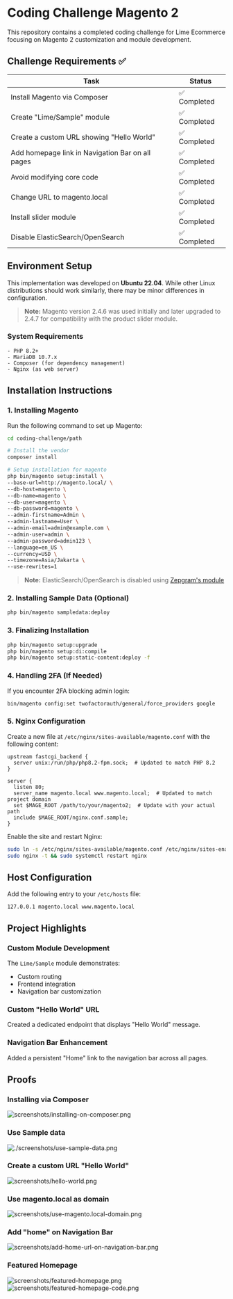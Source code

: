 # Coding Challenge Magento 2
This repository contains a completed coding challenge for Lime Ecommerce focusing on Magento 2 customization and module development.

## Challenge Requirements ✅

| Task | Status |
|------|--------|
| Install Magento via Composer | ✅ Completed |
| Create "Lime/Sample" module | ✅ Completed |
| Create a custom URL showing "Hello World" | ✅ Completed |
| Add homepage link in Navigation Bar on all pages | ✅ Completed |
| Avoid modifying core code | ✅ Completed |
| Change URL to magento.local | ✅ Completed |
| Install slider module | ✅ Completed |
| Disable ElasticSearch/OpenSearch | ✅ Completed |

## Environment Setup

This implementation was developed on **Ubuntu 22.04**. While other Linux distributions should work similarly, there may be minor differences in configuration.

> **Note:** Magento version 2.4.6 was used initially and later upgraded to 2.4.7 for compatibility with the product slider module.

### System Requirements

```
- PHP 8.2+
- MariaDB 10.7.x
- Composer (for dependency management)
- Nginx (as web server)
```

## Installation Instructions

### 1. Installing Magento

Run the following command to set up Magento:

```bash
cd coding-challenge/path

# Install the vendor
composer install

# Setup installation for magento
php bin/magento setup:install \
--base-url=http://magento.local/ \
--db-host=magento \
--db-name=magento \
--db-user=magento \
--db-password=magento \
--admin-firstname=Admin \
--admin-lastname=User \
--admin-email=admin@example.com \
--admin-user=admin \
--admin-password=admin123 \
--language=en_US \
--currency=USD \
--timezone=Asia/Jakarta \
--use-rewrites=1
```

> **Note:** ElasticSearch/OpenSearch is disabled using [Zepgram's module](https://github.com/zepgram/module-disable-search-engine)

### 2. Installing Sample Data (Optional)

```bash
php bin/magento sampledata:deploy
```

### 3. Finalizing Installation

```bash
php bin/magento setup:upgrade
php bin/magento setup:di:compile
php bin/magento setup:static-content:deploy -f
```

### 4. Handling 2FA (If Needed)

If you encounter 2FA blocking admin login:

```bash
bin/magento config:set twofactorauth/general/force_providers google
```

### 5. Nginx Configuration

Create a new file at `/etc/nginx/sites-available/magento.conf` with the following content:

```nginx
upstream fastcgi_backend {
  server unix:/run/php/php8.2-fpm.sock;  # Updated to match PHP 8.2
}

server {
  listen 80;
  server_name magento.local www.magento.local;  # Updated to match project domain
  set $MAGE_ROOT /path/to/your/magento2;  # Update with your actual path
  include $MAGE_ROOT/nginx.conf.sample;
}
```

Enable the site and restart Nginx:

```bash
sudo ln -s /etc/nginx/sites-available/magento.conf /etc/nginx/sites-enabled/
sudo nginx -t && sudo systemctl restart nginx
```

## Host Configuration

Add the following entry to your `/etc/hosts` file:

```
127.0.0.1 magento.local www.magento.local
```

## Project Highlights

### Custom Module Development

The `Lime/Sample` module demonstrates:
- Custom routing
- Frontend integration
- Navigation bar customization

### Custom "Hello World" URL

Created a dedicated endpoint that displays "Hello World" message.

### Navigation Bar Enhancement

Added a persistent "Home" link to the navigation bar across all pages.


## Proofs

### Installing via Composer
![screenshots/installing-on-composer.png](screenshots/installing-on-composer.png)

### Use Sample data
![./screenshots/use-sample-data.png](./screenshots/use-sample-data.png)

### Create a custom URL "Hello World"
![screenshots/hello-world.png](screenshots/hello-world.png)

### Use magento.local as domain
![screenshots/use-magento.local-domain.png](screenshots/use-magento.local-domain.png)

### Add "home" on Navigation Bar 
![screenshots/add-home-url-on-navigation-bar.png](screenshots/add-home-url-on-navigation-bar.png)

### Featured Homepage
![screenshots/featured-homepage.png](screenshots/featured-homepage.png)
![screenshots/featured-homepage-code.png](screenshots/featured-homepage-code.png)

